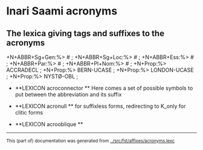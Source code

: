 

# Inari Saami acronyms

## The lexica giving tags and suffixes to the acronyms




+N+ABBR+Sg+Gen:%>    # ;
+N+ABBR+Sg+Loc:%>    # ;
+N+ABBR+Ess:%>    # ;
+N+ABBR+Par:%>    # ;
+N+ABBR+Pl+Nom:%>    # ;
+N+Prop:%> ACCRADECL     ;
+N+Prop:%> BERN-UCASE    ;
+N+Prop:%> LONDON-UCASE  ;
+N+Prop:%> NYSTØ-OBL     ;


 * **LEXICON acroconnector   ** Here comes a set of possible symbols to put between the abbreviation and its suffix

 * **LEXICON acronull   **  for suffixless forms, redirecting to K_only for clitic forms

 * **LEXICON acrooblique   **

* * *
<small>This (part of) documentation was generated from [../src/fst/affixes/acronyms.lexc](http://github.com/giellalt/lang-sms/blob/main/../src/fst/affixes/acronyms.lexc)</small>